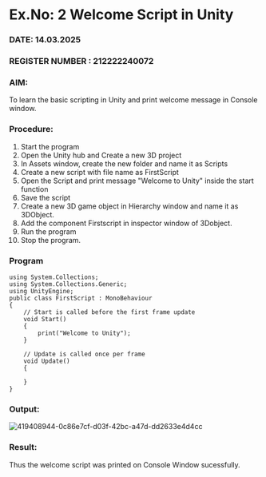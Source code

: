 # Ex.No: 2  Welcome Script in Unity
###  DATE: 14.03.2025                                                                
### REGISTER NUMBER : 212222240072
### AIM: 
 To learn the basic scripting in Unity and print welcome message in Console window. 
### Procedure:
1. Start the program
2. Open the Unity hub and Create a new 3D project
3. In Assets window, create the new folder and name it as Scripts
4. Create a new script with file name as FirstScript
5. Open the Script and print message "Welcome to Unity" inside the start function
6. Save the script
7. Create a new 3D game object in Hierarchy window and name it as 3DObject.
8. Add the component Firstscript in inspector window of 3Dobject.
9. Run the program
10. Stop the program.
### Program 
```
using System.Collections;
using System.Collections.Generic;
using UnityEngine;
public class FirstScript : MonoBehaviour
{
    // Start is called before the first frame update
    void Start()
    {
        print("Welcome to Unity");
    }

    // Update is called once per frame
    void Update()
    {
        
    }
}
```
### Output:

![419408944-0c86e7cf-d03f-42bc-a47d-dd2633e4d4cc](https://github.com/user-attachments/assets/08a75458-9d92-4691-9dcb-ca178289b34e)


### Result:
Thus the welcome script was printed on Console Window  sucessfully.

